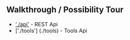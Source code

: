 Walkthrough / Possibility Tour
------------------------------

* ['./api'](./api) - REST Api
* ['./tools'] (./tools) - Tools Api
